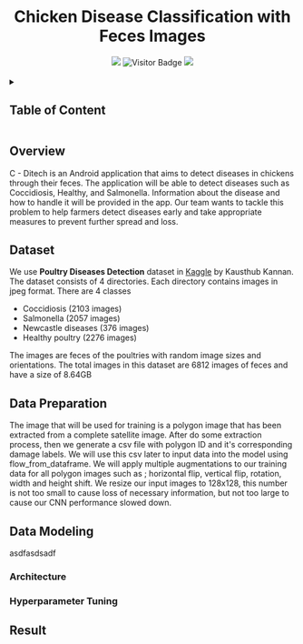 <div align="center">
  
  # Chicken Disease Classification with Feces Images
  
  <img src="https://img.shields.io/github/repo-size/C-Ditech/ML?style=for-the-badge&color=darkgoldenrod">
  <img alt="Visitor Badge" src="https://visitor-badge.feriirawann.repl.co?username=C-Ditech&repo=ML&label=VISITOR&style=for-the-badge&color=238636&contentType=svg">
  <img src="https://img.shields.io/github/contributors/C-Ditech/ML?style=for-the-badge&color=blue"></br></br>
  
</div>

<details>
  
  <summary><h2>Table of Content</h2></summary>
  
  * [Overview](#overview)
  * [Dataset](#dataset)
  * [Data Preparation](#dataprep)
  * [Data Modeling](#datamodel)
    * [Architecture](#architecture)
    * [Hyperparameter Tuning](#tuning)
  * [Result](#result)
  
</details>

<h2 id="overview">Overview</h2>

C - Ditech is an Android application that aims to detect diseases in chickens through their feces. The application will be able to detect diseases such as Coccidiosis, Healthy, and Salmonella. Information about the disease and how to handle it will be provided in the app. Our team wants to tackle this problem to help farmers detect diseases early and take appropriate measures to prevent further spread and loss.

<h2 id="dataset">Dataset</h2>

We use **Poultry Diseases Detection** dataset in [Kaggle](https://www.kaggle.com/datasets/kausthubkannan/poultry-diseases-detection) by Kausthub Kannan. The dataset consists of 4 directories. Each directory contains images in jpeg format. There are 4 classes 

* Coccidiosis (2103 images)
* Salmonella (2057 images)
* Newcastle diseases (376 images)
* Healthy poultry (2276 images)

The images are feces of the poultries with random image sizes and orientations. The total images in this dataset are 6812 images of feces and have a size of 8.64GB

<h2 id="dataprep">Data Preparation</h2>

The image that will be used for training is a polygon image that has been extracted from a complete satellite image. After do some extraction process, then we generate a csv file with polygon ID and it's corresponding damage labels. We will use this csv later to input data into the model using flow_from_dataframe. We will apply multiple augmentations to our training data for all polygon images such as ; horizontal flip, vertical flip, rotation, width and height shift. We resize our input images to 128x128, this number is not too small to cause loss of necessary information, but not too large to cause our CNN performance slowed down.

<h2 id="datamodel">Data Modeling</h2>
asdfasdsadf

<h3 id="architecture">Architecture</h3>

<h3 id="tuning">Hyperparameter Tuning</h3>

<h2 id="result">Result</h2>

